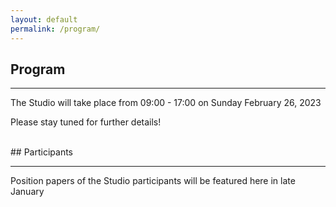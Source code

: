 ```yaml
---
layout: default
permalink: /program/
---
```


## Program
<hr />

The Studio will take place from 09:00 - 17:00 on Sunday February 26, 2023

Please stay tuned for further details!

<br />
## Participants
<hr />

Position papers of the Studio participants will be featured here in late January